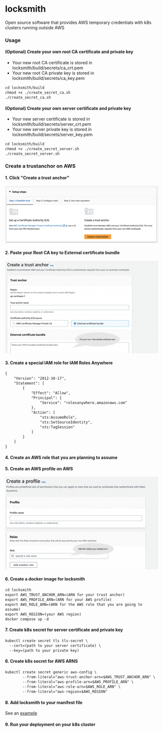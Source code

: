 # locksmith
Open source software that provides AWS temporary credentials with k8s clusters running outside AWS

### Usage

#### (Optional) Create your own root CA certificate and private key
- Your new root CA certificate is stored in locksmith/build/secrets/ca_crt.pem
- Your new root CA private key is stored in locksmith/build/secrets/ca_key.pem

```
cd locksmith/build
chmod +x ./create_secret_ca.sh
./create_secret_ca.sh
```
#### (Optional) Create your own server certificate and private key
- Your new server certificate is stored in locksmith/build/secrets/server_crt.pem
- Your new server private key is stored in locksmith/build/secrets/server_key.pem

```
cd locksmith/build
chmod +x ./create_secret_server.sh
./create_secret_server.sh
```

### Create a trustanchor on AWS

#### 1. Click "Create a trust anchor"
![trust-anchor](/images/trust-anchor.png)

#### 2. Paste your Root CA key to External certificate bundle
![create-trust-anchor](/images/create-trust-anchor.png)


#### 3. Create a special IAM role for IAM Roles Anywhere
```
{
    "Version": "2012-10-17",
    "Statement": [
        {
            "Effect": "Allow",
            "Principal": {
                "Service": "rolesanywhere.amazonaws.com"
            },
            "Action": [
                "sts:AssumeRole",
                "sts:SetSourceIdentity",
                "sts:TagSession"
            ]
        }
    ]
}
```

#### 4. Create an AWS role that you are planning to assume

#### 5. Create an AWS profile on AWS
![profile](/images/profile.png)

#### 6. Create a docker image for locksmith
```
cd locksmith
export AWS_TRUST_ANCHOR_ARN=(ARN for your trust anchor)
export AWS_PROFILE_ARN=(ARN for your AWS profile)
export AWS_ROLE_ARN=(ARN for the AWS role that you are going to assume)
export AWS_REGION=(your AWS region)
docker compose up -d
```

#### 7. Create k8s secret for server certificate and private key
```
kubectl create secret tls tls-secret \
  --cert=(path to your server certificate) \
  --key=(path to your private key)
```

#### 6. Create k8s secret for AWS ARNS
```
kubectl create secret generic aws-config \
        --from-literal="aws-trust-anchor-arn=$AWS_TRUST_ANCHOR_ARN" \
        --from-literal="aws-profile-arn=$AWS_PROFILE_ARN" \
        --from-literal="aws-role-arn=$AWS_ROLE_ARN" \
        --from-literal="aws-region=$AWS_REGION"
```

#### 8. Add locksmith to your manifest file
See an [example](k8s/deployment.yaml) 

#### 9. Run your deployment on your k8s cluster
